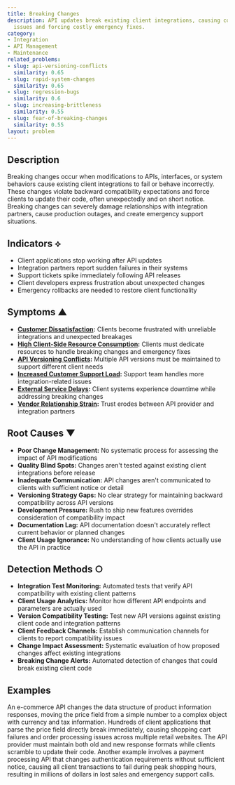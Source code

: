 ```yaml
---
title: Breaking Changes
description: API updates break existing client integrations, causing compatibility
  issues and forcing costly emergency fixes.
category:
- Integration
- API Management
- Maintenance
related_problems:
- slug: api-versioning-conflicts
  similarity: 0.65
- slug: rapid-system-changes
  similarity: 0.65
- slug: regression-bugs
  similarity: 0.6
- slug: increasing-brittleness
  similarity: 0.55
- slug: fear-of-breaking-changes
  similarity: 0.55
layout: problem
---
```


## Description

Breaking changes occur when modifications to APIs, interfaces, or system behaviors cause existing client integrations to fail or behave incorrectly. These changes violate backward compatibility expectations and force clients to update their code, often unexpectedly and on short notice. Breaking changes can severely damage relationships with integration partners, cause production outages, and create emergency support situations.

## Indicators ⟡

- Client applications stop working after API updates
- Integration partners report sudden failures in their systems
- Support tickets spike immediately following API releases
- Client developers express frustration about unexpected changes
- Emergency rollbacks are needed to restore client functionality

## Symptoms ▲

- **[Customer Dissatisfaction](customer-dissatisfaction.md):** Clients become frustrated with unreliable integrations and unexpected breakages
- **[High Client-Side Resource Consumption](high-client-side-resource-consumption.md):** Clients must dedicate resources to handle breaking changes and emergency fixes
- **[API Versioning Conflicts](api-versioning-conflicts.md):** Multiple API versions must be maintained to support different client needs
- **[Increased Customer Support Load](increased-customer-support-load.md):** Support team handles more integration-related issues
- **[External Service Delays](external-service-delays.md):** Client systems experience downtime while addressing breaking changes
- **[Vendor Relationship Strain](vendor-relationship-strain.md):** Trust erodes between API provider and integration partners

## Root Causes ▼

- **Poor Change Management:** No systematic process for assessing the impact of API modifications
- **Quality Blind Spots:** Changes aren't tested against existing client integrations before release
- **Inadequate Communication:** API changes aren't communicated to clients with sufficient notice or detail
- **Versioning Strategy Gaps:** No clear strategy for maintaining backward compatibility across API versions
- **Development Pressure:** Rush to ship new features overrides consideration of compatibility impact
- **Documentation Lag:** API documentation doesn't accurately reflect current behavior or planned changes
- **Client Usage Ignorance:** No understanding of how clients actually use the API in practice

## Detection Methods ○

- **Integration Test Monitoring:** Automated tests that verify API compatibility with existing client patterns
- **Client Usage Analytics:** Monitor how different API endpoints and parameters are actually used
- **Version Compatibility Testing:** Test new API versions against existing client code and integration patterns
- **Client Feedback Channels:** Establish communication channels for clients to report compatibility issues
- **Change Impact Assessment:** Systematic evaluation of how proposed changes affect existing integrations
- **Breaking Change Alerts:** Automated detection of changes that could break existing client code

## Examples

An e-commerce API changes the data structure of product information responses, moving the price field from a simple number to a complex object with currency and tax information. Hundreds of client applications that parse the price field directly break immediately, causing shopping cart failures and order processing issues across multiple retail websites. The API provider must maintain both old and new response formats while clients scramble to update their code. Another example involves a payment processing API that changes authentication requirements without sufficient notice, causing all client transactions to fail during peak shopping hours, resulting in millions of dollars in lost sales and emergency support calls.